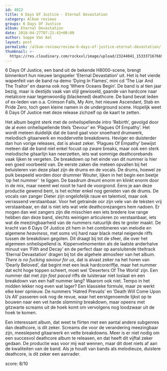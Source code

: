 ```yaml
---
id: 4822
title: 6 Days Of Justice - Eternal Devastation
category: Album reviews
groups: 6 Days Of Justice
album: Eternal Devastation
date: 2018-04-27T07:21:43+00:00
author: Seppe Van Ael
layout: post
permalink: /album-review/review-6-days-of-justice-eternal-devastation/
thumbnail: >-
  https://res.cloudinary.com/rockxxl/image/upload/23244041_1533371676699731_3030399992974656171_n.jpg
---
```

6 Days Of Justice, een band uit de bekende H8000-scene, brengt binnenkort hun nieuwe langspeler ‘Eternal Devastation’ uit. Het is het vierde wapenfeit van de band na demo ‘Dying In Flames’, mini cd ‘The Liar And The Traitor’ en daarna ook nog ‘Where Oceans Begin’. De band is al tien jaar bezig, maar is destijds vaak van stijl gewisseld, gaande van hardcore naar metalcore naar tegenwoordig (blackened) deathcore. De band bevat leden of ex-leden van o.a. Crimson Falls, My Aim, het nieuwe Ascendant, Stab en Pride Zero, toch geen kleine namen in de underground scene. Hopelijk weet 6 Days Of Justice met deze release zichzelf op de kaart te zetten.

Het album begint sterk met de onheilspellende intro ‘Rebirth’, gevolgd door de al even onheilspellende titels ‘Devour’ en ‘Plagues Of Empathy’. Het wordt meteen duidelijk dat de band gaat voor snoeihard drumwerk, melodisch gitaarwerk en moddervette breakdowns. Heviger en duisterder dan hun vorige releases, dat is alvast zeker. ‘Plagues Of Empathy’ bewijst meteen dat de band niet enkel focust op zware breaks, maar ook een sterk melodische gitaarlijn kan neerzetten, iets wat sommige deathcorebands vaak lijken te vergeten. De breakdown op het einde van dit nummer is hier een goed voorbeeld van. De eerste zaken die meteen opvallen bij het beluisteren van deze plaat zijn de drums en de vocals. De drums, hoewel ze puik bespeeld worden door drummer Wouter, lijken in het begin een beetje ‘op het nummer’  te liggen. De basdrum dreunt enorm en klinkt enorm door in de mix, maar neemt wel nooit te hard de voorgrond. Eens je aan deze productie gewend bent, is het echter enkel nog genieten van de drums. De vocals van zanger Dieter zijn ongelofelijk rauw en talentvol, maar ook verrassend verstaanbaar. Voor het getrainde oor zijn vele van de teksten vrij verstaanbaar, en dat is niet iets wat vele deathcorezangers hem nadoen. Er mogen dan wel zangers zijn die misschien een iets bredere low range hebben dan deze band, slechts weinigen articuleren zo verstaanbaar, iets wat de meezingbaarheid van de nummers natuurlijk des te groter maakt. De kracht van 6 Days Of Justice zit hem in het combineren van melodie en algemene _heaviness_, met soms vrij hard naar black metal neigende riffs tussen de breakdown gegoten. Dit draagt bij tot de sfeer, die over het algemeen onheilspellend is. Kippenvelmomenten als de laatste anderhalve minuut van ‘Filth and Decay’ en de perfect daar op aansluitende titeltrack ‘Eternal Devastation’ dragen bij tot die algehele atmosfeer van het album. _There is no fucking saviour for us_, dat is alvast zeker na het horen van ‘Dearly Beloved’, dat begint met een leuk hardcoreriffje, maar het nummer dat echt hoge toppen scheert, moet wel ‘Deserters Of The World’ zijn. Een nummer dat met zijn _fast paced_ riffs de luisteraar niet loslaat en een breakdown van een half nummer lang? Waarom ook niet. Tempo in het midden lekker nog even wat lager? Een klassieke formule, maar ze werkt elke keer opnieuw. De nummers ‘Hatred Prevails’ en ‘Death Will Come Upon Us All’ passeren ook nog de revue, waar het eerstgenoemde lijkst op te bouwen naar een vet harde _slamming_ breakdown, maar opeens met gitzwarte screams uit de hoek komt om vervolgens nog loodzwaar uit de hoek te komen.

Een interessant album, dat weet te flirten met een aantal andere subgenres dan deathcore, is dit zeker. Screams die voor de verandering meezingbaar zijn, meeslepend gitaarwerk en vette breakdowns. Meer is er niet nodig om een succesvol deathcore album te releasen, en dat heeft dit vijftal zeker gedaan. De productie was voor mij wat wennen, maar dit doet niets af aan de kwaliteiten van de band. Als je houdt van bands als melodieuze, duistere deathcore, is dit zeker een aanrader.

score: 8/10
